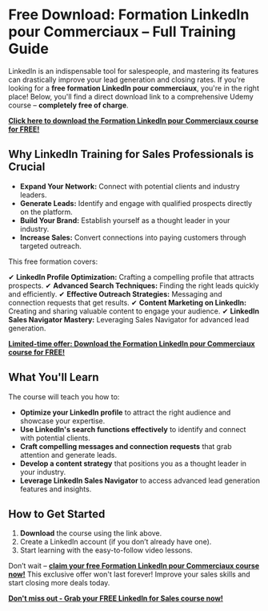 # Free Download: Formation LinkedIn pour Commerciaux – Full Training Guide

LinkedIn is an indispensable tool for salespeople, and mastering its features can drastically improve your lead generation and closing rates. If you're looking for a **free formation LinkedIn pour commerciaux**, you're in the right place! Below, you'll find a direct download link to a comprehensive Udemy course – **completely free of charge**.

[**Click here to download the Formation LinkedIn pour Commerciaux course for FREE!**](https://udemywork.com/formation-linkedin-pour-commerciaux)

## Why LinkedIn Training for Sales Professionals is Crucial

- **Expand Your Network:** Connect with potential clients and industry leaders.
- **Generate Leads:** Identify and engage with qualified prospects directly on the platform.
- **Build Your Brand:** Establish yourself as a thought leader in your industry.
- **Increase Sales:** Convert connections into paying customers through targeted outreach.

This free formation covers:

✔ **LinkedIn Profile Optimization:** Crafting a compelling profile that attracts prospects.
✔ **Advanced Search Techniques:** Finding the right leads quickly and efficiently.
✔ **Effective Outreach Strategies:** Messaging and connection requests that get results.
✔ **Content Marketing on LinkedIn:** Creating and sharing valuable content to engage your audience.
✔ **LinkedIn Sales Navigator Mastery:** Leveraging Sales Navigator for advanced lead generation.

[**Limited-time offer: Download the Formation LinkedIn pour Commerciaux course for FREE!**](https://udemywork.com/formation-linkedin-pour-commerciaux)

## What You'll Learn

The course will teach you how to:

*   **Optimize your LinkedIn profile** to attract the right audience and showcase your expertise.
*   **Use LinkedIn's search functions effectively** to identify and connect with potential clients.
*   **Craft compelling messages and connection requests** that grab attention and generate leads.
*   **Develop a content strategy** that positions you as a thought leader in your industry.
*   **Leverage LinkedIn Sales Navigator** to access advanced lead generation features and insights.

## How to Get Started

1.  **Download** the course using the link above.
2.  Create a LinkedIn account (if you don’t already have one).
3.  Start learning with the easy-to-follow video lessons.

Don’t wait – **[claim your free Formation LinkedIn pour Commerciaux course now!](https://udemywork.com/formation-linkedin-pour-commerciaux)** This exclusive offer won't last forever! Improve your sales skills and start closing more deals today.

[**Don't miss out - Grab your FREE LinkedIn for Sales course now!**](https://udemywork.com/formation-linkedin-pour-commerciaux)
